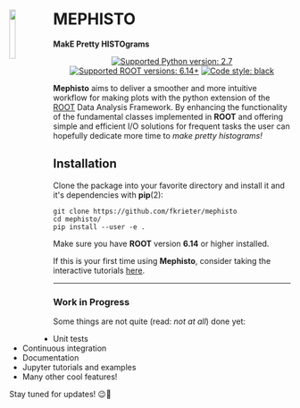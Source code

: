 # <img align="left" src="https://user-images.githubusercontent.com/46888282/52371690-834e1f80-2a56-11e9-885a-17edead682b2.png" width="15%" height="15%"> MEPHISTO
**MakE Pretty HISTOgrams**

<p align="center">
<a href="https://github.com/fkrieter/mephisto"><img alt="Supported Python version: 2.7" src="https://img.shields.io/badge/python-2.7-blue.svg?style=flat-square"></a>
<a href="https://github.com/root-project/root"><img alt="Supported ROOT versions: 6.14+" src="https://img.shields.io/badge/ROOT-6.14%2B-brightgreen.svg?style=flat-square"></a>
<a href="https://github.com/ambv/black"><img alt="Code style: black" src="https://img.shields.io/badge/code%20style-black-000000.svg?style=flat-square"></a>
</p>

**Mephisto** aims to deliver a smoother and more intuitive workflow for making plots with the python extension of the [ROOT](https://root.cern.ch/) Data Analysis Framework.
By enhancing the functionality of the fundamental classes implemented in **ROOT** and offering simple and efficient I/O solutions for frequent tasks the user can hopefully dedicate more time to *make pretty histograms!*

## Installation

Clone the package into your favorite directory and install it and it's dependencies with **pip**(2):
```
git clone https://github.com/fkrieter/mephisto
cd mephisto/
pip install --user -e .
```
Make sure you have **ROOT** version **6.14** or higher installed.

If this is your first time using **Mephisto**, consider taking the interactive tutorials [here](https://github.com/fkrieter/mephisto/tree/master/examples).

---

### Work in Progress

Some things are not quite (read: *not at all*) done yet:
* Unit tests
* Continuous integration
* Documentation
* Jupyter tutorials and examples
* Many other cool features!

Stay tuned for updates! :wink::see_no_evil:
